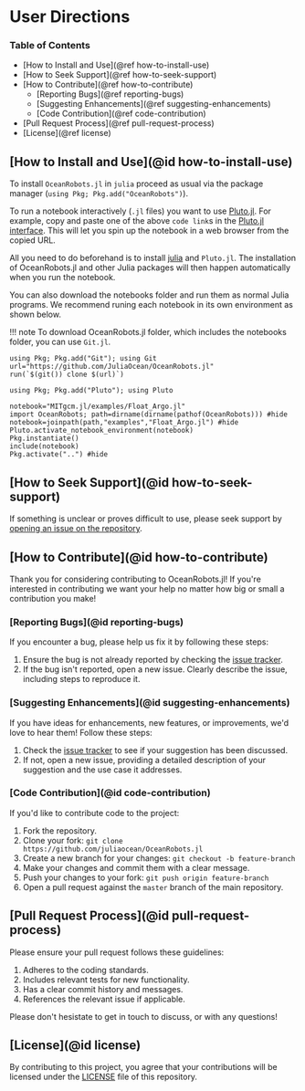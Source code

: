 # User Directions

### Table of Contents
- [How to Install and Use](@ref how-to-install-use)
- [How to Seek Support](@ref how-to-seek-support)
- [How to Contribute](@ref how-to-contribute)
  - [Reporting Bugs](@ref reporting-bugs)
  - [Suggesting Enhancements](@ref suggesting-enhancements)
  - [Code Contribution](@ref code-contribution)
- [Pull Request Process](@ref pull-request-process)
- [License](@ref license)

## [How to Install and Use](@id how-to-install-use)

To install `OceanRobots.jl` in `julia` proceed as usual via the package manager (`using Pkg; Pkg.add("OceanRobots")`).

To run a notebook interactively (`.jl` files) you want to use [Pluto.jl](https://github.com/fonsp/Pluto.jl). For example, copy and paste one of the above `code link`s in the [Pluto.jl interface](https://github.com/fonsp/Pluto.jl/wiki/🔎-Basic-Commands-in-Pluto). This will let you spin up the notebook in a web browser from the copied URL.

All you need to do beforehand is to install [julia](https://julialang.org) and `Pluto.jl`. The installation of OceanRobots.jl and other Julia packages will then happen automatically when you run the notebook. 

You can also download the notebooks folder and run them as normal Julia programs. We recommend runing each notebook in its own environment as shown below. 

!!! note
    To download OceanRobots.jl folder, which includes the notebooks folder, you can use `Git.jl`.

```
using Pkg; Pkg.add("Git"); using Git
url="https://github.com/JuliaOcean/OceanRobots.jl"
run(`$(git()) clone $(url)`)
```

```@example 1
using Pkg; Pkg.add("Pluto"); using Pluto

notebook="MITgcm.jl/examples/Float_Argo.jl"
import OceanRobots; path=dirname(dirname(pathof(OceanRobots))) #hide
notebook=joinpath(path,"examples","Float_Argo.jl") #hide
Pluto.activate_notebook_environment(notebook)
Pkg.instantiate()
include(notebook)
Pkg.activate("..") #hide
```

## [How to Seek Support](@id how-to-seek-support)

If something is unclear or proves difficult to use, please seek support by [opening an issue on the repository](https://github.com/juliaocean/OceanRobots.jl/issues).

## [How to Contribute](@id how-to-contribute)

Thank you for considering contributing to OceanRobots.jl! If you're interested in contributing we want your help no matter how big or small a contribution you make! 

### [Reporting Bugs](@id reporting-bugs)

If you encounter a bug, please help us fix it by following these steps:

1. Ensure the bug is not already reported by checking the [issue tracker](https://github.com/juliaocean/OceanRobots.jl/issues).
2. If the bug isn't reported, open a new issue. Clearly describe the issue, including steps to reproduce it.

### [Suggesting Enhancements](@id suggesting-enhancements)

If you have ideas for enhancements, new features, or improvements, we'd love to hear them! Follow these steps:

1. Check the [issue tracker](https://github.com/juliaocean/OceanRobots.jl/issues) to see if your suggestion has been discussed.
2. If not, open a new issue, providing a detailed description of your suggestion and the use case it addresses.

### [Code Contribution](@id code-contribution)

If you'd like to contribute code to the project:

1. Fork the repository.
2. Clone your fork: `git clone https://github.com/juliaocean/OceanRobots.jl`
3. Create a new branch for your changes: `git checkout -b feature-branch`
4. Make your changes and commit them with a clear message.
5. Push your changes to your fork: `git push origin feature-branch`
6. Open a pull request against the `master` branch of the main repository.


## [Pull Request Process](@id pull-request-process)

Please ensure your pull request follows these guidelines:

1. Adheres to the coding standards.
2. Includes relevant tests for new functionality.
3. Has a clear commit history and messages.
4. References the relevant issue if applicable.

Please don't hesistate to get in touch to discuss, or with any questions!

## [License](@id license)

By contributing to this project, you agree that your contributions will be licensed under the [LICENSE](https://github.com/juliaocean/OceanRobots.jl/blob/master/LICENSE) file of this repository.

